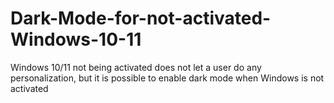 # Dark-Mode-for-not-activated-Windows-10-11
Windows 10/11 not being activated does not let a user do any personalization, but it is possible to enable dark mode when Windows is not activated

